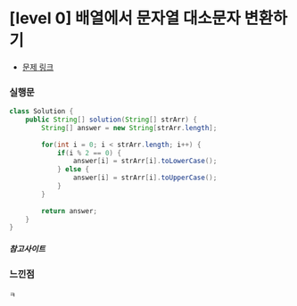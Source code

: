 # [level 0] 배열에서 문자열 대소문자 변환하기

* [문제 링크](https://school.programmers.co.kr/learn/courses/30/lessons/181875)


### 실행문
```java
class Solution {
    public String[] solution(String[] strArr) {
        String[] answer = new String[strArr.length];
        
        for(int i = 0; i < strArr.length; i++) {
            if(i % 2 == 0) {
                answer[i] = strArr[i].toLowerCase();
            } else {
                answer[i] = strArr[i].toUpperCase();
            }
        }
        
        return answer;
    }
}
```


##### 참고사이트


### 느낀점
```
ㅋ
``` 